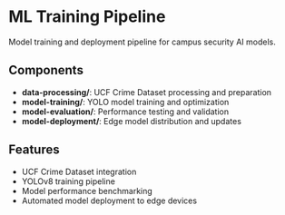 # ML Training Pipeline

Model training and deployment pipeline for campus security AI models.

## Components

- **data-processing/**: UCF Crime Dataset processing and preparation
- **model-training/**: YOLO model training and optimization
- **model-evaluation/**: Performance testing and validation
- **model-deployment/**: Edge model distribution and updates

## Features

- UCF Crime Dataset integration
- YOLOv8 training pipeline
- Model performance benchmarking
- Automated model deployment to edge devices